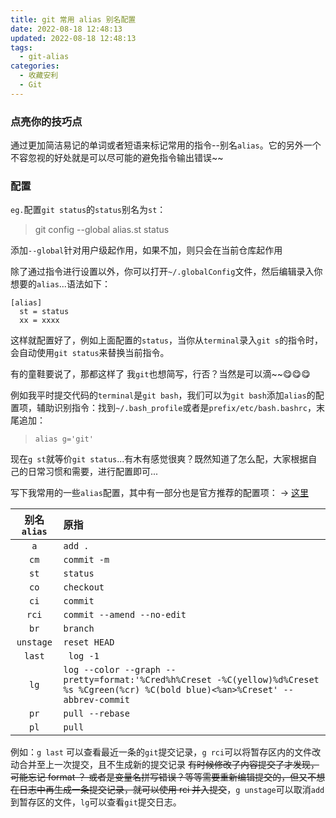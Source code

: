 ```yaml
---
title: git 常用 alias 别名配置
date: 2022-08-18 12:48:13
updated: 2022-08-18 12:48:13
tags:
  - git-alias
categories:
  - 收藏安利
  - Git
---
```


### 点亮你的技巧点

通过更加简洁易记的单词或者短语来标记常用的指令--别名`alias`。它的另外一个不容忽视的好处就是可以尽可能的避免指令输出错误~~

<!-- more -->

### 配置

`eg.`配置`git status`的`status`别名为`st`：

> git config --global alias.st status

添加`--global`针对用户级起作用，如果不加，则只会在当前仓库起作用

除了通过指令进行设置以外，你可以打开`~/.globalConfig`文件，然后编辑录入你想要的`alias`...语法如下：

```
[alias]
  st = status
  xx = xxxx
```

这样就配置好了，例如上面配置的`status`，当你从`terminal`录入`git s`的指令时，会自动使用`git status`来替换当前指令。

有的童鞋要说了，那都这样了 我`git`也想简写，行否？当然是可以滴~~😋😋😋

例如我平时提交代码的`terminal`是`git bash`，我们可以为`git bash`添加`alias`的配置项，辅助识别指令：找到`~/.bash_profile`或者是`prefix/etc/bash.bashrc`，末尾追加：

> `alias g='git'`

现在`g st`就等价`git status`...有木有感觉很爽？既然知道了怎么配，大家根据自己的日常习惯和需要，进行配置即可...

写下我常用的一些`alias`配置，其中有一部分也是官方推荐的配置项： -> [这里](https://git-scm.com/book/zh/v2/Git-%E5%9F%BA%E7%A1%80-Git-%E5%88%AB%E5%90%8D)

| 别名`alias` | 原指                                                                                                                                  |
| :---------: | :------------------------------------------------------------------------------------------------------------------------------------ |
|     `a`     | `add .`                                                                                                                               |
|    `cm`     | `commit -m`                                                                                                                           |
|    `st`     | `status`                                                                                                                              |
|    `co`     | `checkout`                                                                                                                            |
|    `ci`     | `commit`                                                                                                                              |
|    `rci`    | `commit --amend --no-edit`                                                                                                            |
|    `br`     | `branch`                                                                                                                              |
|  `unstage`  | `reset HEAD`                                                                                                                          |
|   `last`    | ` log -1`                                                                                                                             |
|    `lg`     | `log --color --graph --pretty=format:'%Cred%h%Creset -%C(yellow)%d%Creset %s %Cgreen(%cr) %C(bold blue)<%an>%Creset' --abbrev-commit` |
|    `pr`     | `pull --rebase`                                                                                                                       |
|    `pl`     | `pull`                                                                                                                                |

例如：`g last` 可以查看最近一条的`git`提交记录，`g rci`可以将暂存区内的文件改动合并至上一次提交，且不生成新的提交记录 ~~有时候修改了内容提交了才发现，可能忘记 format ？ 或者是变量名拼写错误？等等需要重新编辑提交的，但又不想在日志中再生成一条提交记录，就可以使用 rci 并入提交~~，`g unstage`可以取消`add`到暂存区的文件，`lg`可以查看`git`提交日志。
